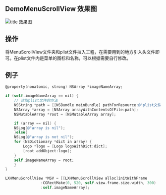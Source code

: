 ## DemoMenuScrollView 效果图
![title 效果图](http://code.cocoachina.com/uploads/attachments/20200828/1000587/5868a8fd0fd1b4cb71c29f959b5062ee.gif)
## 操作
将MenuScrollView文件夹和plist文件拉入工程，在需要用到的地方引入头文件即可。在plist文件内是菜单的图标和名称，可以根据需要自行修改。
## 例子
```Objective-c
@property(nonatomic, strong) NSArray *imageNameArray;

if (self.imageNameArray == nil) {
    // 读取plist文件的方法
    NSString *path = [[NSBundle mainBundle] pathForResource:@"plist文件名.plist" ofType:nil];
    NSArray *array = [NSArray arrayWithContentsOfFile:path];
    NSMutableArray *root = [NSMutableArray array];

    if (array == nil) {
	NSLog(@"array is nil");
    }else{
	NSLog(@"array is not nil");
	for (NSDictionary *dict in array) {
	    Logo *logo = [Logo logoWithDict:dict];
	    [root addObject:logo];
	}
	self.imageNameArray = root;
    }
}

LXHMenuScrollView *MSV = [[LXHMenuScrollView alloc]initWithFrame
				:CGRectMake(0, 520, self.view.frame.size.width, 300) 
				:self.imageNameArray];
```

